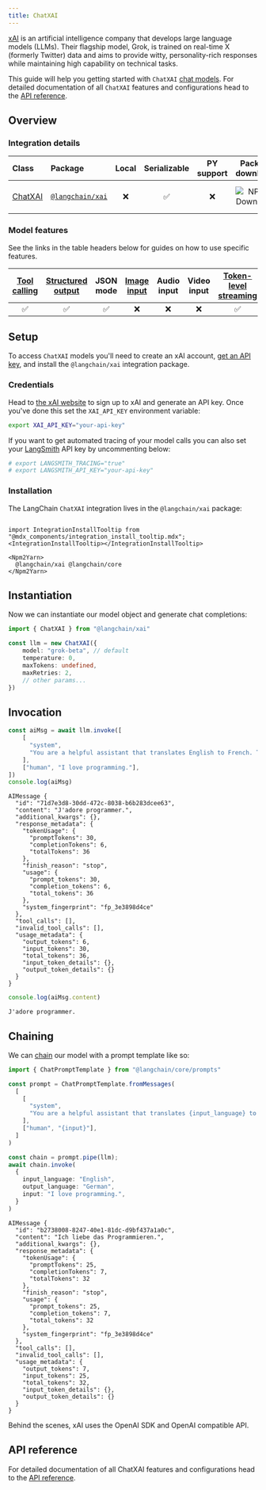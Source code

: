```yaml
---
title: ChatXAI
---
```


[xAI](https://x.ai/) is an artificial intelligence company that develops large language models (LLMs). Their flagship model, Grok, is trained on real-time X (formerly Twitter) data and aims to provide witty, personality-rich responses while maintaining high capability on technical tasks.

This guide will help you getting started with `ChatXAI` [chat models](/oss/concepts/chat_models). For detailed documentation of all `ChatXAI` features and configurations head to the [API reference](https://api.js.langchain.com/classes/_langchain_xai.ChatXAI.html).

## Overview

### Integration details

| Class | Package | Local | Serializable | PY support | Package downloads | Package latest |
| :--- | :--- | :---: | :---: |  :---: | :---: | :---: |
| [ChatXAI](https://api.js.langchain.com/classes/_langchain_xai.ChatXAI.html) | [`@langchain/xai`](https://www.npmjs.com/package/@langchain/xai) | ❌ | ✅ | ❌ | ![NPM - Downloads](https://img.shields.io/npm/dm/@langchain/xai?style=flat-square&label=%20&) | ![NPM - Version](https://img.shields.io/npm/v/@langchain/xai?style=flat-square&label=%20&) |

### Model features

See the links in the table headers below for guides on how to use specific features.

| [Tool calling](/oss/how-to/tool_calling) | [Structured output](/oss/how-to/structured_output/) | JSON mode | [Image input](/oss/how-to/multimodal_inputs/) | Audio input | Video input | [Token-level streaming](/oss/how-to/chat_streaming/) | [Token usage](/oss/how-to/chat_token_usage_tracking/) | [Logprobs](/oss/how-to/logprobs/) |
| :---: | :---: | :---: | :---: |  :---: | :---: | :---: | :---: | :---: |
| ✅ | ✅ | ✅ | ❌ | ❌ | ❌ | ✅ | ✅ | ✅ |

## Setup

To access `ChatXAI` models you'll need to create an xAI account, [get an API key](https://console.x.ai/), and install the `@langchain/xai` integration package.

### Credentials

Head to [the xAI website](https://x.ai) to sign up to xAI and generate an API key. Once you've done this set the `XAI_API_KEY` environment variable:

```bash
export XAI_API_KEY="your-api-key"
```

If you want to get automated tracing of your model calls you can also set your [LangSmith](https://docs.smith.langchain.com/) API key by uncommenting below:

```bash
# export LANGSMITH_TRACING="true"
# export LANGSMITH_API_KEY="your-api-key"
```

### Installation

The LangChain `ChatXAI` integration lives in the `@langchain/xai` package:

```{=mdx}

import IntegrationInstallTooltip from "@mdx_components/integration_install_tooltip.mdx";
<IntegrationInstallTooltip></IntegrationInstallTooltip>

<Npm2Yarn>
  @langchain/xai @langchain/core
</Npm2Yarn>

```

## Instantiation

Now we can instantiate our model object and generate chat completions:

```typescript
import { ChatXAI } from "@langchain/xai"

const llm = new ChatXAI({
    model: "grok-beta", // default
    temperature: 0,
    maxTokens: undefined,
    maxRetries: 2,
    // other params...
})
```

## Invocation

```typescript
const aiMsg = await llm.invoke([
    [
      "system",
      "You are a helpful assistant that translates English to French. Translate the user sentence.",
    ],
    ["human", "I love programming."],
])
console.log(aiMsg)
```

```output
AIMessage {
  "id": "71d7e3d8-30dd-472c-8038-b6b283dcee63",
  "content": "J'adore programmer.",
  "additional_kwargs": {},
  "response_metadata": {
    "tokenUsage": {
      "promptTokens": 30,
      "completionTokens": 6,
      "totalTokens": 36
    },
    "finish_reason": "stop",
    "usage": {
      "prompt_tokens": 30,
      "completion_tokens": 6,
      "total_tokens": 36
    },
    "system_fingerprint": "fp_3e3898d4ce"
  },
  "tool_calls": [],
  "invalid_tool_calls": [],
  "usage_metadata": {
    "output_tokens": 6,
    "input_tokens": 30,
    "total_tokens": 36,
    "input_token_details": {},
    "output_token_details": {}
  }
}
```

```typescript
console.log(aiMsg.content)
```

```output
J'adore programmer.
```

## Chaining

We can [chain](/oss/how-to/sequence/) our model with a prompt template like so:

```typescript
import { ChatPromptTemplate } from "@langchain/core/prompts"

const prompt = ChatPromptTemplate.fromMessages(
  [
    [
      "system",
      "You are a helpful assistant that translates {input_language} to {output_language}.",
    ],
    ["human", "{input}"],
  ]
)

const chain = prompt.pipe(llm);
await chain.invoke(
  {
    input_language: "English",
    output_language: "German",
    input: "I love programming.",
  }
)
```

```output
AIMessage {
  "id": "b2738008-8247-40e1-81dc-d9bf437a1a0c",
  "content": "Ich liebe das Programmieren.",
  "additional_kwargs": {},
  "response_metadata": {
    "tokenUsage": {
      "promptTokens": 25,
      "completionTokens": 7,
      "totalTokens": 32
    },
    "finish_reason": "stop",
    "usage": {
      "prompt_tokens": 25,
      "completion_tokens": 7,
      "total_tokens": 32
    },
    "system_fingerprint": "fp_3e3898d4ce"
  },
  "tool_calls": [],
  "invalid_tool_calls": [],
  "usage_metadata": {
    "output_tokens": 7,
    "input_tokens": 25,
    "total_tokens": 32,
    "input_token_details": {},
    "output_token_details": {}
  }
}
```

Behind the scenes, xAI uses the OpenAI SDK and OpenAI compatible API.

## API reference

For detailed documentation of all ChatXAI features and configurations head to the [API reference](https://api.js.langchain.com/classes/_langchain_xai.ChatXAI.html).

